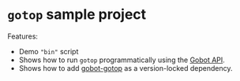 # `gotop` sample project

Features:

- Demo `"bin"` script
- Shows how to run `gotop` programmatically using the [Gobot API](https://github.com/benallfree/gobot/tree/v1.0.0-alpha.33/docs/readme.md).
- Shows how to add [gobot-gotop](https://www.npmjs.com/package/gobot-gotop) as a version-locked dependency.
